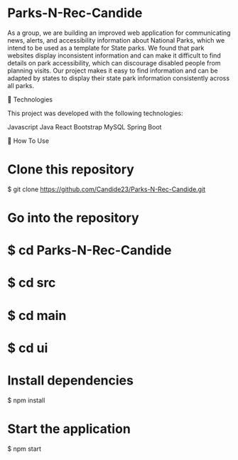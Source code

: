 # Parks-N-Rec-Candide

As a group, we are building an improved web application for communicating news, alerts, and accessibility information about National Parks, which we intend to be used as a template for State parks. We found that park websites display inconsistent information and can make it difficult to find details on park accessibility, which can discourage disabled people from planning visits. Our project makes it easy to find information and can be adapted by states to display their state park information consistently across all parks. 

🚀 Technologies

This project was developed with the following technologies:

Javascript
Java
React
Bootstrap
MySQL
Spring Boot

📘 How To Use

# Clone this repository
$ git clone https://github.com/Candide23/Parks-N-Rec-Candide.git

# Go into the repository
# $ cd Parks-N-Rec-Candide
# $ cd src
# $ cd main
# $ cd ui

# Install dependencies
$ npm install


# Start the application
$ npm start


